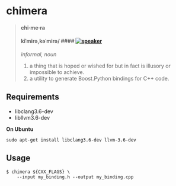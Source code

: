 # chimera #

> #### chi·me·ra ####
> #### kīˈmirə,kəˈmirə/ #### [![speaker][2]][1]
> _*informal*, noun_
>
> 1. a thing that is hoped or wished for but in fact is illusory or impossible to achieve.
> 2. a utility to generate Boost.Python bindings for C++ code.

## Requirements ##

- libclang3.6-dev
- libllvm3.6-dev

**On Ubuntu**
```
sudo apt-get install libclang3.6-dev llvm-3.6-dev
```

## Usage ##
```
$ chimera ${CXX_FLAGS} \
    --input my_binding.h --output my_binding.cpp
```

[1]: http://www.oxforddictionaries.com/us/media/american_english/us_pron_ogg/c/chi/chime/chimera__us_1_rr.ogg
[2]: https://upload.wikimedia.org/wikipedia/commons/7/74/Speaker_icon.svg
